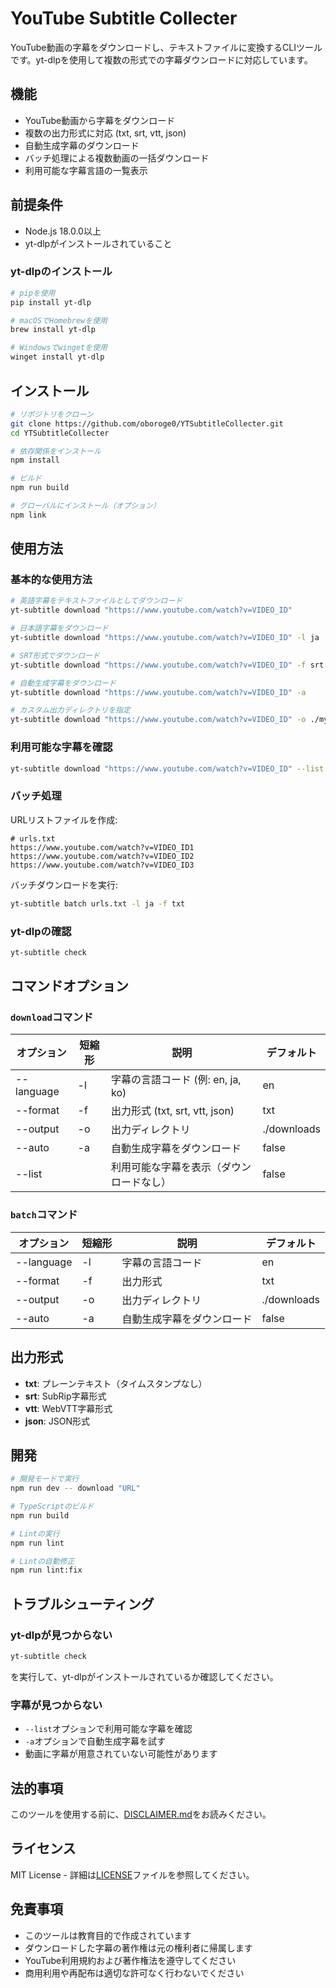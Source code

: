 # YouTube Subtitle Collecter

YouTube動画の字幕をダウンロードし、テキストファイルに変換するCLIツールです。yt-dlpを使用して複数の形式での字幕ダウンロードに対応しています。

## 機能

- YouTube動画から字幕をダウンロード
- 複数の出力形式に対応 (txt, srt, vtt, json)
- 自動生成字幕のダウンロード
- バッチ処理による複数動画の一括ダウンロード
- 利用可能な字幕言語の一覧表示

## 前提条件

- Node.js 18.0.0以上
- yt-dlpがインストールされていること

### yt-dlpのインストール

```bash
# pipを使用
pip install yt-dlp

# macOSでHomebrewを使用
brew install yt-dlp

# Windowsでwingetを使用
winget install yt-dlp
```

## インストール

```bash
# リポジトリをクローン
git clone https://github.com/oboroge0/YTSubtitleCollecter.git
cd YTSubtitleCollecter

# 依存関係をインストール
npm install

# ビルド
npm run build

# グローバルにインストール（オプション）
npm link
```

## 使用方法

### 基本的な使用方法

```bash
# 英語字幕をテキストファイルとしてダウンロード
yt-subtitle download "https://www.youtube.com/watch?v=VIDEO_ID"

# 日本語字幕をダウンロード
yt-subtitle download "https://www.youtube.com/watch?v=VIDEO_ID" -l ja

# SRT形式でダウンロード
yt-subtitle download "https://www.youtube.com/watch?v=VIDEO_ID" -f srt

# 自動生成字幕をダウンロード
yt-subtitle download "https://www.youtube.com/watch?v=VIDEO_ID" -a

# カスタム出力ディレクトリを指定
yt-subtitle download "https://www.youtube.com/watch?v=VIDEO_ID" -o ./my-subtitles
```

### 利用可能な字幕を確認

```bash
yt-subtitle download "https://www.youtube.com/watch?v=VIDEO_ID" --list
```

### バッチ処理

URLリストファイルを作成:
```
# urls.txt
https://www.youtube.com/watch?v=VIDEO_ID1
https://www.youtube.com/watch?v=VIDEO_ID2
https://www.youtube.com/watch?v=VIDEO_ID3
```

バッチダウンロードを実行:
```bash
yt-subtitle batch urls.txt -l ja -f txt
```

### yt-dlpの確認

```bash
yt-subtitle check
```

## コマンドオプション

### `download`コマンド

| オプション | 短縮形 | 説明 | デフォルト |
|-----------|--------|------|-----------|
| --language | -l | 字幕の言語コード (例: en, ja, ko) | en |
| --format | -f | 出力形式 (txt, srt, vtt, json) | txt |
| --output | -o | 出力ディレクトリ | ./downloads |
| --auto | -a | 自動生成字幕をダウンロード | false |
| --list | | 利用可能な字幕を表示（ダウンロードなし） | false |

### `batch`コマンド

| オプション | 短縮形 | 説明 | デフォルト |
|-----------|--------|------|-----------|
| --language | -l | 字幕の言語コード | en |
| --format | -f | 出力形式 | txt |
| --output | -o | 出力ディレクトリ | ./downloads |
| --auto | -a | 自動生成字幕をダウンロード | false |

## 出力形式

- **txt**: プレーンテキスト（タイムスタンプなし）
- **srt**: SubRip字幕形式
- **vtt**: WebVTT字幕形式
- **json**: JSON形式

## 開発

```bash
# 開発モードで実行
npm run dev -- download "URL"

# TypeScriptのビルド
npm run build

# Lintの実行
npm run lint

# Lintの自動修正
npm run lint:fix
```

## トラブルシューティング

### yt-dlpが見つからない

```bash
yt-subtitle check
```
を実行して、yt-dlpがインストールされているか確認してください。

### 字幕が見つからない

- `--list`オプションで利用可能な字幕を確認
- `-a`オプションで自動生成字幕を試す
- 動画に字幕が用意されていない可能性があります

## 法的事項

このツールを使用する前に、[DISCLAIMER.md](./DISCLAIMER.md)をお読みください。

## ライセンス

MIT License - 詳細は[LICENSE](./LICENSE)ファイルを参照してください。

## 免責事項

- このツールは教育目的で作成されています
- ダウンロードした字幕の著作権は元の権利者に帰属します
- YouTube利用規約および著作権法を遵守してください
- 商用利用や再配布は適切な許可なく行わないでください